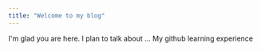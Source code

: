 ```yaml
---
title: "Welcome to my blog"
---
```


I'm glad you are here. I plan to talk about ...
My github learning experience

